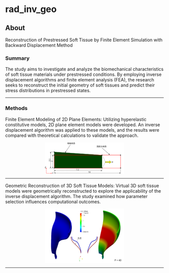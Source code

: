 # rad_inv_geo
## **About**
Reconstruction of Prestressed Soft Tissue by Finite Element Simulation with Backward Displacement Method

### Summary
The study aims to investigate and analyze the biomechanical characteristics of soft tissue materials under prestressed conditions. By employing inverse displacement algorithms and finite element analysis (FEA), the research seeks to reconstruct the initial geometry of soft tissues and predict their stress distributions in prestressed states.


---

### Methods

Finite Element Modeling of 2D Plane Elements: Utilizing hyperelastic constitutive models, 2D plane element models were developed. An inverse displacement algorithm was applied to these models, and the results were compared with theoretical calculations to validate the approach.

<p align="center">
    <img src="/res/figures/before_after-deform.png" width="50%" align="center">
</p>

---

Geometric Reconstruction of 3D Soft Tissue Models: Virtual 3D soft tissue models were geometrically reconstructed to explore the applicability of the inverse displacement algorithm. The study examined how parameter selection influences computational outcomes.

<p align="center">
    <img src="/res/figures/P_40.png" width="50%" align="center">
</p>

---